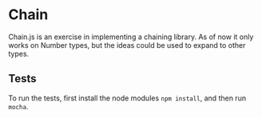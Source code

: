 Chain
=====

Chain.js is an exercise in implementing a chaining library. As of now it only works on Number types, but the ideas could be used to expand to other types.


Tests
-----

To run the tests, first install the node modules `npm install`, and then run `mocha`.